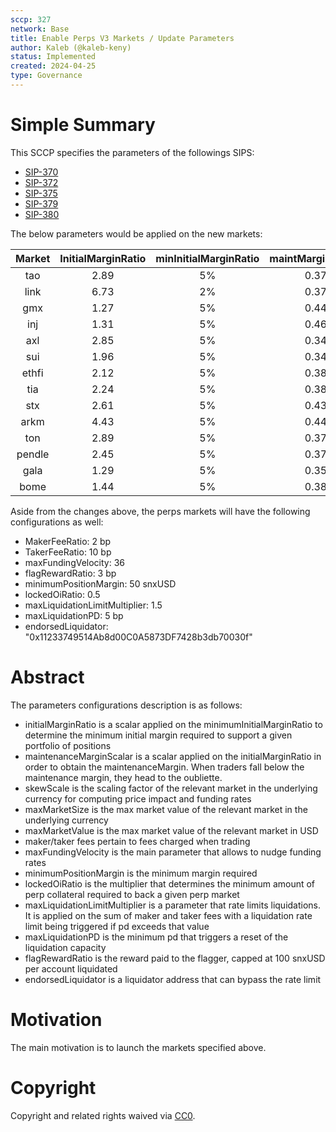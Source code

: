 ```yaml
---
sccp: 327
network: Base
title: Enable Perps V3 Markets / Update Parameters
author: Kaleb (@kaleb-keny)
status: Implemented
created: 2024-04-25
type: Governance
---
```


# Simple Summary

This SCCP specifies the parameters of the followings SIPS:
- [SIP-370](https://sips.synthetix.io/sips/sip-370/) 
- [SIP-372](https://sips.synthetix.io/sips/sip-372/) 
- [SIP-375](https://sips.synthetix.io/sips/sip-375/) 
- [SIP-379](https://sips.synthetix.io/sips/sip-379/) 
- [SIP-380](https://sips.synthetix.io/sips/sip-380/) 

The below parameters would be applied on the new markets:

| **Market** | **InitialMarginRatio** | **minInitialMarginRatio** | **maintMarginScalar** | **skewScale** | **maxMarketSize** | **maxMarketValue** |
|:----------:|:----------------------:|:-------------------------:|:---------------------:|:-------------:|:-----------------:|:------------------:|
|     tao    |          2.89          |             5%            |          0.37         |     16,250    |        500        |       250,000      |
|    link    |          6.73          |             2%            |          0.37         |   3,750,000   |       60,000      |      1,000,000     |
|     gmx    |          1.27          |             5%            |          0.44         |    125,000    |       10,000      |       250,000      |
|     inj    |          1.31          |             5%            |          0.46         |    750,000    |       10,000      |       250,000      |
|     axl    |          2.85          |             5%            |          0.34         |   3,375,000   |      200,000      |       250,000      |
|     sui    |          1.96          |             5%            |          0.34         |   27,500,000  |      180,000      |       250,000      |
|    ethfi   |          2.12          |             5%            |          0.38         |   5,500,000   |       60,000      |       250,000      |
|     tia    |          2.24          |             5%            |          0.38         |   3,000,000   |       20,000      |       250,000      |
|     stx    |          2.61          |             5%            |          0.43         |   7,500,000   |       80,000      |       250,000      |
|    arkm    |          4.43          |             5%            |          0.44         |   5,500,000   |      100,000      |       250,000      |
|     ton    |          2.89          |             5%            |          0.37         |   4,000,000   |       40,000      |       250,000      |
|   pendle   |          2.45          |             5%            |          0.37         |   3,000,000   |       35,000      |       250,000      |
|    gala    |          1.29          |             5%            |          0.35         |  750,000,000  |     5,000,000     |       250,000      |
|    bome    |          1.44          |             5%            |          0.38         | 1,875,000,000 |     20,000,000    |       500,000      |

Aside from the changes above, the perps markets will have the following configurations as well:
- MakerFeeRatio: 2 bp
- TakerFeeRatio: 10 bp
- maxFundingVelocity: 36
- flagRewardRatio: 3 bp
- minimumPositionMargin: 50 snxUSD
- lockedOiRatio: 0.5
- maxLiquidationLimitMultiplier: 1.5
- maxLiquidationPD: 5 bp
- endorsedLiquidator: "0x11233749514Ab8d00C0A5873DF7428b3db70030f"

# Abstract

The parameters configurations description is as follows:
- initialMarginRatio is a scalar applied on the minimumInitialMarginRatio to determine the minimum initial margin required to support a given portfolio of positions
- maintenanceMarginScalar is a scalar applied on the initialMarginRatio in order to obtain the maintenanceMargin. When traders fall below the maintenance margin, they head to the oubliette.
- skewScale is the scaling factor of the relevant market in the underlying currency for computing price impact and funding rates
- maxMarketSize is the max market value of the relevant market in the underlying currency
- maxMarketValue is the max market value of the relevant market in USD
- maker/taker fees pertain to fees charged when trading
- maxFundingVelocity is the main parameter that allows to nudge funding rates
- minimumPositionMargin is the minimum margin required
- lockedOiRatio is the multiplier that determines the minimum amount of perp collateral required to back a given perp market
- maxLiquidationLimitMultiplier is a parameter that rate limits liquidations. It is applied on the sum of maker and taker fees with a liquidation rate limit being triggered if pd exceeds that value
- maxLiquidationPD is the minimum pd that triggers a reset of the liquidation capacity
- flagRewardRatio is the reward paid to the flagger, capped at 100 snxUSD per account liquidated
- endorsedLiquidator is a liquidator address that can bypass the rate limit

# Motivation

The main motivation is to  launch the markets specified above.

# Copyright

Copyright and related rights waived via [CC0](https://creativecommons.org/publicdomain/zero/1.0/).


